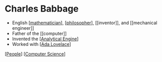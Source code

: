 # Charles Babbage

- English [[mathematician]], [[philosopher]], [[inventor]], and [[mechanical engineer]]
- Father of the [[computer]]
- Invented the [[Analytical Engine]]
- Worked with [[Ada Lovelace]]

[[People]] [[Computer Science]]

[//begin]: # "Autogenerated link references for markdown compatibility"
[mathematician]: mathematician "Mathematician"
[philosopher]: philosopher "Philosopher"
[Analytical Engine]: analytical-engine "Analytical Engine"
[Ada Lovelace]: ada-lovelace "Ada Lovelace"
[People]: people "People"
[Computer Science]: computer-science "Computer Science"
[//end]: # "Autogenerated link references"